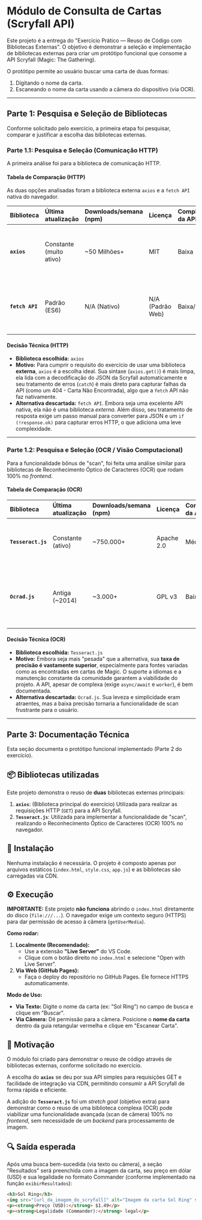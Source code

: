 # Módulo de Consulta de Cartas (Scryfall API)

Este projeto é a entrega do "Exercício Prático — Reuso de Código com Bibliotecas Externas". O objetivo é demonstrar a seleção e implementação de bibliotecas externas para criar um protótipo funcional que consome a API Scryfall (Magic: The Gathering).

O protótipo permite ao usuário buscar uma carta de duas formas:
1.  Digitando o nome da carta.
2.  Escaneando o nome da carta usando a câmera do dispositivo (via OCR).

---

## Parte 1: Pesquisa e Seleção de Bibliotecas

Conforme solicitado pelo exercício, a primeira etapa foi pesquisar, comparar e justificar a escolha das bibliotecas externas.

### Parte 1.1: Pesquisa e Seleção (Comunicação HTTP)

A primeira análise foi para a biblioteca de comunicação HTTP.

#### Tabela de Comparação (HTTP)

As duas opções analisadas foram a biblioteca externa `axios` e a `fetch API` nativa do navegador.

| Biblioteca | Última atualização | Downloads/semana (npm) | Licença | Complexidade da API | Observações |
| :--- | :--- | :--- | :--- | :--- | :--- |
| **`axios`** | Constante (muito ativo) | ~50 Milhões+ | MIT | Baixa | API muito intuitiva. Trata JSON automaticamente. Suporte a interceptores e *timeout*. |
| **`fetch API`**| Padrão (ES6) | N/A (Nativo) | N/A (Padrão Web) | Baixa/Média | Nativo (sem dependências). Requer passo extra (`.then(res => res.json())`). Não rejeita em erros 4xx/5xx. |

#### Decisão Técnica (HTTP)

* **Biblioteca escolhida:** `axios`
* **Motivo:** Para cumprir o requisito do exercício de usar uma biblioteca **externa**, `axios` é a escolha ideal. Sua sintaxe (`axios.get()`) é mais limpa, ela lida com a decodificação do JSON da Scryfall automaticamente e seu tratamento de erros (`catch`) é mais direto para capturar falhas da API (como um 404 - Carta Não Encontrada), algo que a `fetch` API não faz nativamente.
* **Alternativa descartada:** `fetch API`. Embora seja uma excelente API nativa, ela não é uma biblioteca *externa*. Além disso, seu tratamento de resposta exige um passo manual para converter para JSON e um `if (!response.ok)` para capturar erros HTTP, o que adiciona uma leve complexidade.

---

### Parte 1.2: Pesquisa e Seleção (OCR / Visão Computacional)

Para a funcionalidade bônus de "scan", foi feita uma análise similar para bibliotecas de Reconhecimento Óptico de Caracteres (OCR) que rodam 100% no *frontend*.

#### Tabela de Comparação (OCR)

| Biblioteca | Última atualização | Downloads/semana (npm) | Licença | Complexidade da API | Observações |
| :--- | :--- | :--- | :--- | :--- | :--- |
| **`Tesseract.js`** | Constante (ativo) | ~750.000+ | Apache 2.0 | Média | *Port* do Tesseract (Google). Muito preciso, suporta 100+ idiomas. Padrão da indústria. |
| **`Ocrad.js`** | Antiga (~2014) | ~3.000+ | GPL v3 | Baixa | 100% JavaScript, muito leve e rápido. Precisão significativamente menor, ideal apenas para fontes muito limpas. |

#### Decisão Técnica (OCR)

* **Biblioteca escolhida:** `Tesseract.js`
* **Motivo:** Embora seja mais "pesada" que a alternativa, sua **taxa de precisão é vastamente superior**, especialmente para fontes variadas como as encontradas em cartas de Magic. O suporte a idiomas e a manutenção constante da comunidade garantem a viabilidade do projeto. A API, apesar de complexa (exige `async/await` e `worker`), é bem documentada.
* **Alternativa descartada:** `Ocrad.js`. Sua leveza e simplicidade eram atraentes, mas a baixa precisão tornaria a funcionalidade de scan frustrante para o usuário.

---

## Parte 3: Documentação Técnica

Esta seção documenta o protótipo funcional implementado (Parte 2 do exercício).

## 📦 Bibliotecas utilizadas

Este projeto demonstra o reuso de **duas** bibliotecas externas principais:

1.  **`axios`**: (Biblioteca principal do exercício) Utilizada para realizar as requisições HTTP (`GET`) para a API Scryfall.
2.  **`Tesseract.js`**: Utilizada para implementar a funcionalidade de "scan", realizando o Reconhecimento Óptico de Caracteres (OCR) 100% no navegador.

## 🧰 Instalação

Nenhuma instalação é necessária. O projeto é composto apenas por arquivos estáticos (`index.html`, `style.css`, `app.js`) e as bibliotecas são carregadas via CDN.

## ⚙️ Execução

**IMPORTANTE:** Este projeto **não funciona** abrindo o `index.html` diretamente do disco (`file:///...`). O navegador exige um contexto seguro (HTTPS) para dar permissão de acesso à câmera (`getUserMedia`).

**Como rodar:**
1.  **Localmente (Recomendado):**
    * Use a extensão **"Live Server"** do VS Code.
    * Clique com o botão direito no `index.html` e selecione "Open with Live Server".
2.  **Via Web (GitHub Pages):**
    * Faça o deploy do repositório no GitHub Pages. Ele fornece HTTPS automaticamente.

**Modo de Uso:**
* **Via Texto:** Digite o nome da carta (ex: "Sol Ring") no campo de busca e clique em "Buscar".
* **Via Câmera:** Dê permissão para a câmera. Posicione o **nome da carta** dentro da guia retangular vermelha e clique em "Escanear Carta".

## 🧩 Motivação

O módulo foi criado para demonstrar o reuso de código através de bibliotecas externas, conforme solicitado no exercício.

A escolha do **`axios`** se deu por sua API simples para requisições GET e facilidade de integração via CDN, permitindo consumir a API Scryfall de forma rápida e eficiente.

A adição do **`Tesseract.js`** foi um *stretch goal* (objetivo extra) para demonstrar como o reuso de uma biblioteca complexa (OCR) pode viabilizar uma funcionalidade avançada (scan de câmera) 100% no *frontend*, sem necessidade de um *backend* para processamento de imagem.

## 🔍 Saída esperada

Após uma busca bem-sucedida (via texto ou câmera), a seção "Resultados" será preenchida com a imagem da carta, seu preço em dólar (USD) e sua legalidade no formato Commander (conforme implementado na função `exibirResultados`):

```html
<h3>Sol Ring</h3>
<img src="[url_da_imagem_do_scryfall]" alt="Imagem da carta Sol Ring" style="width: 200px;">
<p><strong>Preço (USD):</strong> $1.49</p>
<p><strong>Legalidade (Commander):</strong> legal</p>